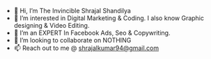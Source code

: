 - 👋 Hi, I’m The Invincible Shrajal Shandilya
- 👀 I’m interested in Digital Marketing & Coding. I also know Graphic designing & Video Editing.
- 🌱 I’m an EXPERT In Facebook Ads, Seo & Copywriting.
- 💞️ I’m looking to collaborate on NOTHING
- 📫 Reach out to me @ shrajalkumar94@gmail.com

<!---
shrajal-hub/shrajal-hub is a ✨ special ✨ repository because its `README.md` (this file) appears on your GitHub profile.
You can click the Preview link to take a look at your changes.
--->
